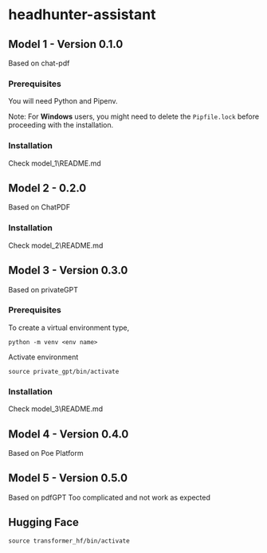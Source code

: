 # headhunter-assistant

## Model 1 - Version 0.1.0 
Based on chat-pdf

### Prerequisites

You will need Python and Pipenv.

Note: For **Windows** users, you might need to delete the `Pipfile.lock` before proceeding with the installation.

### Installation

Check model_1\README.md

## Model 2 - 0.2.0

Based on ChatPDF

### Installation

Check model_2\README.md

## Model 3 - Version 0.3.0

Based on privateGPT

### Prerequisites

To create a virtual environment type,
```
python -m venv <env name>
```

Activate environment
```
source private_gpt/bin/activate
```

### Installation

Check model_3\README.md

## Model 4 - Version 0.4.0

Based on Poe Platform

## Model 5 - Version 0.5.0

Based on pdfGPT
Too complicated and not work as expected

## Hugging Face

```
source transformer_hf/bin/activate
```
